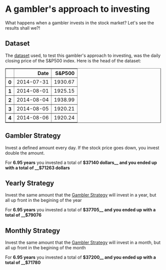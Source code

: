 # A gambler's approach to investing

What happens when a gambler invests in the stock market? Let's see the results shall we?!

## Dataset
The [dataset](https://www.kaggle.com/datasets/andrewmvd/sp-500-stocks?resource=download&select=sp500_index.csv#) used, to test this gambler's approach to investing, was the daily closing price of the S&P500 index.
Here is the head of the dataset:

<table border="1" class="data frame">
  <thead>
    <tr style="text-align: right;">
      <th></th>
      <th>Date</th>
      <th>S&amp;P500</th>
    </tr>
  </thead>
  <tbody>
    <tr>
      <th>0</th>
      <td>2014-07-31</td>
      <td>1930.67</td>
    </tr>
    <tr>
      <th>1</th>
      <td>2014-08-01</td>
      <td>1925.15</td>
    </tr>
    <tr>
      <th>2</th>
      <td>2014-08-04</td>
      <td>1938.99</td>
    </tr>
    <tr>
      <th>3</th>
      <td>2014-08-05</td>
      <td>1920.21</td>
    </tr>
    <tr>
      <th>4</th>
      <td>2014-08-06</td>
      <td>1920.24</td>
    </tr>
  </tbody>
</table>

## Gambler Strategy
Invest a defined amount every day. If the stock price goes down, you invest double the amount.

For __6.95 years__ you invested a total of __$37140 dollars__ and you ended up with a total of __$71263 dollars__

## Yearly Strategy
Invest the same amount that the [Gambler Strategy](#gambler-strategy) will invest in a year, but all up front in the begining of the year
    
For __6.95 years__ you invested a total of __$37705__ and you ended up with a total of __$79076__
    
## Monthly Strategy
Invest the same amount that the [Gambler Strategy](#gambler-strategy) will invest in a month, but all up front in the begining of the month
    
For __6.95 years__ you invested a total of __$37200__ and you ended up with a total of __$71780__
